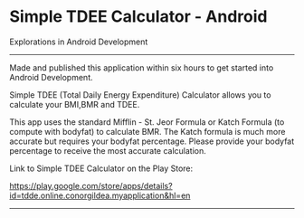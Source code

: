 # Simple TDEE Calculator - Android
Explorations in Android Development
***
Made and published this application within six hours to get started into Android Development.

Simple TDEE (Total Daily Energy Expenditure) Calculator allows you to calculate your BMI,BMR and TDEE.

This app uses the standard Mifflin - St. Jeor Formula or Katch Formula (to compute with bodyfat) to calculate BMR. The Katch formula is much more accurate but requires your bodyfat percentage. Please provide your bodyfat percentage to receive the most accurate calculation.

Link to Simple TDEE Calculator on the Play Store: 

https://play.google.com/store/apps/details?id=tdde.online.conorgildea.myapplication&hl=en
***
